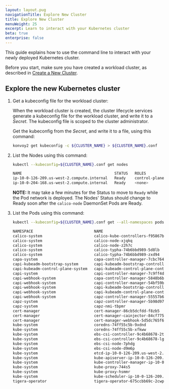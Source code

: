 ```yaml
---
layout: layout.pug
navigationTitle: Explore New Cluster
title: Explore New Cluster
menuWeight: 25
excerpt: Learn to interact with your Kubernetes cluster
beta: true
enterprise: false
---
```


This guide explains how to use the command line to interact with your newly deployed Kubernetes cluster.

Before you start, make sure you have created a workload cluster, as described in [Create a New Cluster][createnewcluster].

## Explore the new Kubernetes cluster

1.  Get a kubeconfig file for the workload cluster:

    When the workload cluster is created, the cluster lifecycle services generate a kubeconfig file for the workload cluster, and write it to a _Secret_. The kubeconfig file is scoped to the cluster administrator.

    Get the kubeconfig from the _Secret_, and write it to a file, using this command:

    ```sh
    konvoy2 get kubeconfig -c ${CLUSTER_NAME} > ${CLUSTER_NAME}.conf
    ```

1.  List the Nodes using this command:

    ```sh
    kubectl --kubeconfig=${CLUSTER_NAME}.conf get nodes
    ```

    ```sh
    NAME                                         STATUS   ROLES                  AGE    VERSION
    ip-10-0-126-209.us-west-2.compute.internal   Ready    control-plane,master   124m   v1.20.6
    ip-10-0-204-168.us-west-2.compute.internal   Ready    <none>                 118m   v1.20.6
    ```

    <p class="message--note"><strong>NOTE: </strong>It may take a few minutes for the Status to move to <code>Ready</code> while the Pod network is deployed. The Nodes' Status should change to Ready soon after the <code>calico-node</code> DaemonSet Pods are Ready.</p>

1.  List the Pods using this command:

    ```sh
    kubectl --kubeconfig=${CLUSTER_NAME}.conf get --all-namespaces pods
    ```

    ```sh
    NAMESPACE                           NAME                                                                 READY   STATUS    RESTARTS   AGE
    calico-system                       calico-kube-controllers-f95867bfb-4vxzz                              1/1     Running   0          124m
    calico-system                       calico-node-xjqkq                                                    1/1     Running   0          124m
    calico-system                       calico-node-z2h7c                                                    1/1     Running   0          120m
    calico-system                       calico-typha-74b6bbd989-5d8lb                                        1/1     Running   0          124m
    calico-system                       calico-typha-74b6bbd989-zxd94                                        1/1     Running   0          120m
    capa-system                         capa-controller-manager-7cbc764d6b-5fcb8                             2/2     Running   0          12m
    capi-kubeadm-bootstrap-system       capi-kubeadm-bootstrap-controller-manager-6cf88b5459-cr46w           2/2     Running   0          12m
    capi-kubeadm-control-plane-system   capi-kubeadm-control-plane-controller-manager-86f749cf89-dj6vp       2/2     Running   0          12m
    capi-system                         capi-controller-manager-7c9ff4ddc7-wdz8s                             2/2     Running   0          12m
    capi-webhook-system                 capa-controller-manager-5848b6b65b-plfbv                             2/2     Running   0          12m
    capi-webhook-system                 capi-controller-manager-54bf59bd8d-9jv5s                             2/2     Running   0          12m
    capi-webhook-system                 capi-kubeadm-bootstrap-controller-manager-65c99884-7lcrc             2/2     Running   0          12m
    capi-webhook-system                 capi-kubeadm-control-plane-controller-manager-5869f67c96-qkhcn       2/2     Running   0          12m
    capi-webhook-system                 capz-controller-manager-55557b6cdf-29kjf                             2/2     Running   0          12m
    capz-system                         capz-controller-manager-5b98d9756d-vlgxz                             2/2     Running   0          11m
    capz-system                         capz-nmi-tbpmr                                                       1/1     Running   0          11m
    cert-manager                        cert-manager-86cb5dcfdd-f8zb5                                        1/1     Running   0          13m
    cert-manager                        cert-manager-cainjector-84cf775b89-cdwfk                             1/1     Running   0          13m
    cert-manager                        cert-manager-webhook-5d5dc765f6-29qqq                                1/1     Running   0          13m
    kube-system                         coredns-74ff55c5b-9xdnd                                              1/1     Running   0          127m
    kube-system                         coredns-74ff55c5b-xfkww                                              1/1     Running   0          127m
    kube-system                         ebs-csi-controller-9c4b68678-2tmpx                                   4/4     Running   0          125m
    kube-system                         ebs-csi-controller-9c4b68678-lgvnm                                   4/4     Running   0          125m
    kube-system                         ebs-csi-node-7phdg                                                   3/3     Running   0          125m
    kube-system                         ebs-csi-node-d9m6p                                                   3/3     Running   0          120m
    kube-system                         etcd-ip-10-0-126-209.us-west-2.compute.internal                      1/1     Running   0          127m
    kube-system                         kube-apiserver-ip-10-0-126-209.us-west-2.compute.internal            1/1     Running   0          127m
    kube-system                         kube-controller-manager-ip-10-0-126-209.us-west-2.compute.internal   1/1     Running   0          127m
    kube-system                         kube-proxy-744s5                                                     1/1     Running   0          127m
    kube-system                         kube-proxy-hsmmr                                                     1/1     Running   0          120m
    kube-system                         kube-scheduler-ip-10-0-126-209.us-west-2.compute.internal            1/1     Running   0          127m
    tigera-operator                     tigera-operator-675ccbb69c-2cwpn                                     1/1     Running   0          125m
    ```

[install_docker]: https://docs.docker.com/get-docker/
[install_clusterawsadm]: https://github.com/kubernetes-sigs/cluster-api-provider-aws/releases
[install_kubectl]: https://kubernetes.io/docs/tasks/tools/install-kubectl/
[aws_credentials]: https://docs.aws.amazon.com/cli/latest/userguide/cli-configure-profiles.html
[capa]: https://github.com/kubernetes-sigs/cluster-api-provider-aws
[createnewcluster]: ../new
